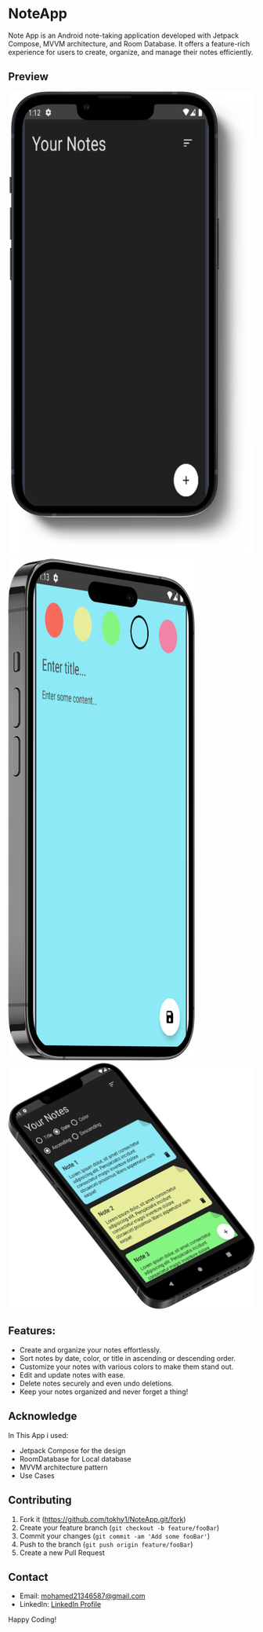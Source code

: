 # NoteApp
Note App is an Android note-taking application developed with Jetpack Compose, MVVM architecture, and Room Database. 
It offers a feature-rich experience for users to create, organize, and manage their notes efficiently.



## Preview

![App UI](screenshots/mainscreen.png)
![App UI](screenshots/addnotescreen.png)
![App UI](screenshots/notesscreen.png)




## Features:
- Create and organize your notes effortlessly.
- Sort notes by date, color, or title in ascending or descending order.
- Customize your notes with various colors to make them stand out.
- Edit and update notes with ease.
- Delete notes securely and even undo deletions.
- Keep your notes organized and never forget a thing!




## Acknowledge

In This App i used:
- Jetpack Compose for the design
- RoomDatabase for Local database 
- MVVM architecture pattern
- Use Cases




## Contributing

1. Fork it (<https://github.com/tokhy1/NoteApp.git/fork>)
2. Create your feature branch (`git checkout -b feature/fooBar`)
3. Commit your changes (`git commit -am 'Add some fooBar'`)
4. Push to the branch (`git push origin feature/fooBar`)
5. Create a new Pull Request




## Contact 
- Email: <mohamed21346587@gmail.com>
- LinkedIn: [LinkedIn Profile](https://www.linkedin.com/in/mohamed-ashraf-abd-elmoneam-409538246?lipi=urn%3Ali%3Apage%3Ad_flagship3_profile_view_base_contact_details%3BgLq%2BPh0QQX62Mwzt3ozQGQ%3D%3D)



Happy Coding!
